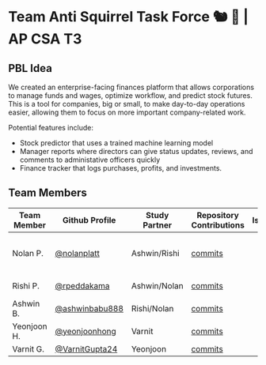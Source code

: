 # Team Anti Squirrel Task Force 🐿️ 🚫 | AP CSA T3 

## PBL Idea
We created an enterprise-facing finances platform that allows corporations to manage funds and wages, optimize workflow, and predict stock futures. This is a tool for companies, big or small, to make day-to-day operations easier, allowing them to focus on more important company-related work.

Potential features include:
- Stock predictor that uses a trained machine learning model
- Manager reports where directors can give status updates, reviews, and comments to administative officers quickly
- Finance tracker that logs purchases, profits, and investments.

## Team Members

| Team Member | Github Profile | Study Partner | Repository Contributions | Issues | Role |
| ----------- | --------------- | ------------ | -------------------- | ------ | --------------- |
| Nolan P. | [@nolanplatt](https://github.com/nolanplatt) | Ashwin/Rishi | [commits](https://github.com/nolanplatt/AP-CSA-T3/commits?author=nolanplatt) | | Team Leader / Deployment Manager |
| Rishi P. | [@rpeddakama](https://github.com/rpeddakama) | Ashwin/Nolan | [commits](https://github.com/nolanplatt/AP-CSA-T3/commits?author=rpeddakama) | | Scrum Master |
| Ashwin B. | [@ashwinbabu888](https://github.com/ashwinbabu888) | Rishi/Nolan | [commits](https://github.com/nolanplatt/AP-CSA-T3/commits?author=ashwinbabu888) | | |
| Yeonjoon H. | [@yeonjoonhong](https://github.com/yeonjoonhong) | Varnit | [commits](https://github.com/nolanplatt/AP-CSA-T3/commits?author=yeonjoonhong) | | |
| Varnit G. | [@VarnitGupta24](https://github.com/VarnitGupta24) | Yeonjoon | [commits](https://github.com/nolanplatt/AP-CSA-T3/commits?author=VarnitGupta24) | | |
